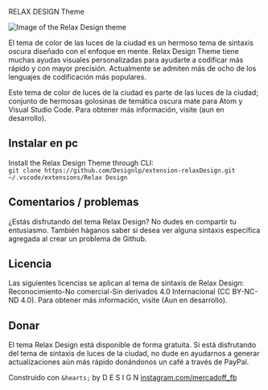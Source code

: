 RELAX DESIGN Theme

![Image of the Relax Design theme](https://citylights.xyz/assets/images/atom/city-lights-syntax-theme.png)

El tema de color de las luces de la ciudad es un hermoso tema de sintaxis oscura diseñado con el enfoque en mente. Relax Design Theme tiene muchas ayudas visuales personalizadas para ayudarte a codificar más rápido y con mayor precisión. Actualmente se admiten más de ocho de los lenguajes de codificación más populares.

Este tema de color de luces de la ciudad es parte de las luces de la ciudad; conjunto de hermosas golosinas de temática oscura mate para Atom y Visual Studio Code. Para obtener más información, visite (aun en desarrollo).

## Instalar en pc
Install the Relax Design Theme through CLI: <br/>
`git clone https://github.com/Designlp/extension-relaxDesign.git ~/.vscode/extensions/Relax Design`

## Comentarios / problemas
¿Estás disfrutando del tema Relax Design? No dudes en compartir tu entusiasmo. También háganos saber si desea ver alguna sintaxis específica agregada al crear un problema de Github.

## Licencia
Las siguientes licencias se aplican al tema de sintaxis de Relax Design: Reconocimiento-No comercial-Sin derivados 4.0 Internacional (CC BY-NC-ND 4.0). Para obtener más información, visite (Aun en desarrollo).

## Donar
El tema Relax Design está disponible de forma gratuita. Si está disfrutando del tema de sintaxis de luces de la ciudad, no dude en ayudarnos a generar actualizaciones aún más rápido donándonos un café a través de PayPal.

Construido con `&hearts;` by D E S I G N 
[instagram.com/mercadoff_fb](instagram.com/mercadoff_fb) <br/>
